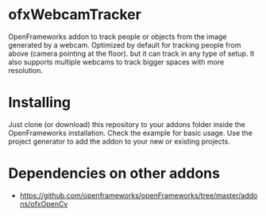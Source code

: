 # ofxWebcamTracker
OpenFrameworks addon to track people or objects from the image generated by a webcam. Optimized by default for tracking people from above (camera pointing at the floor). but it can track in any type of setup.
It also supports multiple webcams to track bigger spaces with more resolution.

# Installing
Just clone (or download) this repository to your addons folder inside the OpenFrameworks installation. Check the example for basic usage. Use the project generator to add the addon to your new or existing projects.

# Dependencies on other addons
* https://github.com/openframeworks/openFrameworks/tree/master/addons/ofxOpenCv
